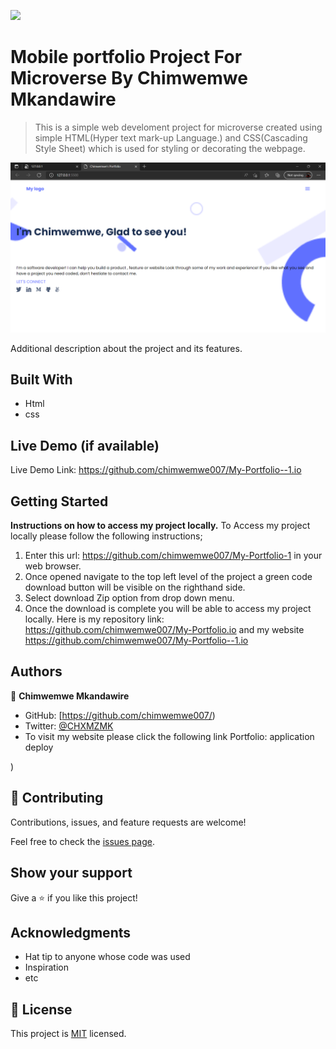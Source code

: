![](https://img.shields.io/badge/Microverse-blueviolet)

# Mobile portfolio Project For Microverse By Chimwemwe Mkandawire

> This is a simple web develoment project for microverse created using simple HTML(Hyper text mark-up Language.) and CSS(Cascading Style Sheet) which is used for styling or decorating the webpage.

![screenshot](Capture.png)

Additional description about the project and its features.

## Built With

- Html
- css

## Live Demo (if available)
Live Demo Link:
https://github.com/chimwemwe007/My-Portfolio--1.io

## Getting Started

**Instructions on how to access my project locally.**
 To Access my project locally please follow the following instructions;
1. Enter this url:  https://github.com/chimwemwe007/My-Portfolio-1 in your web browser.
2. Once opened navigate to the top left level of the project a green code download button will be visible on the righthand side.
3. Select download Zip option from drop down menu.
4. Once the download is complete you will be able to access my project locally.
Here is my repository link:  https://github.com/chimwemwe007/My-Portfolio.io and my website https://github.com/chimwemwe007/My-Portfolio--1.io


## Authors

👤 **Chimwemwe Mkandawire**
- GitHub: [https://github.com/chimwemwe007/)
- Twitter: [@CHXMZMK](https://twitter.com/CHXMZMK) 
- To visit my website please click the following link Portfolio: application deploy

)


## 🤝 Contributing

Contributions, issues, and feature requests are welcome!

Feel free to check the [issues page](../../issues/).

## Show your support

Give a ⭐️ if you like this project!

## Acknowledgments

- Hat tip to anyone whose code was used
- Inspiration
- etc

## 📝 License

This project is [MIT](./MIT.md) licensed.
